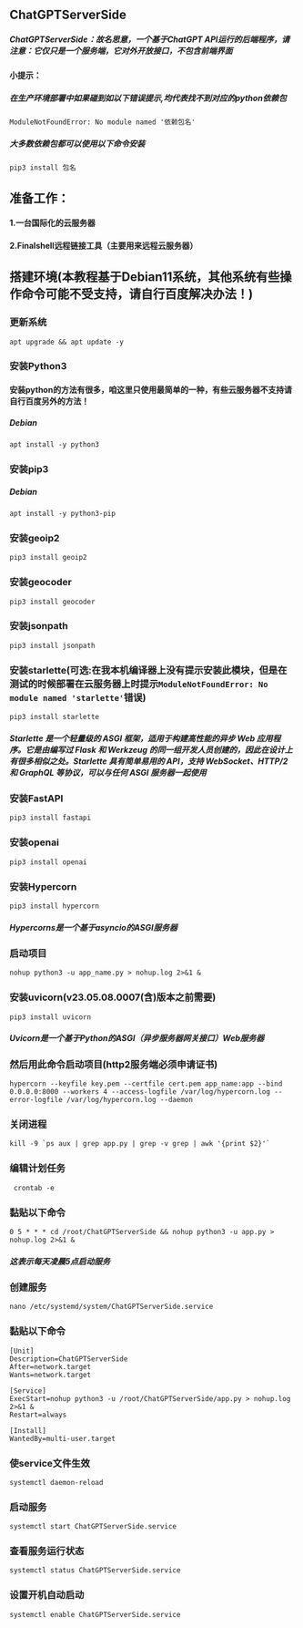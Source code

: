 ## ChatGPTServerSide
##### ChatGPTServerSide：故名思意，一个基于ChatGPT API运行的后端程序，请注意：它仅只是一个服务端，它对外开放接口，不包含前端界面
#### 小提示：
##### 在生产环境部署中如果碰到如以下错误提示,均代表找不到对应的python依赖包
`ModuleNotFoundError: No module named '依赖包名'`
##### 大多数依赖包都可以使用以下命令安装
    pip3 install 包名 
## 准备工作：
#### 1.一台国际化的云服务器
#### 2.Finalshell远程链接工具（主要用来远程云服务器）
## 搭建环境(本教程基于Debian11系统，其他系统有些操作命令可能不受支持，请自行百度解决办法！)
### 更新系统
    apt upgrade && apt update -y
### 安装Python3
#### 安装python的方法有很多，咱这里只使用最简单的一种，有些云服务器不支持请自行百度另外的方法！
##### Debian
    apt install -y python3
### 安装pip3
##### Debian
    apt install -y python3-pip
### 安装geoip2
    pip3 install geoip2
### 安装geocoder
    pip3 install geocoder
### 安装jsonpath
    pip3 install jsonpath
### 安装starlette(可选:在我本机编译器上没有提示安装此模块，但是在测试的时候部署在云服务器上时提示`ModuleNotFoundError: No module named 'starlette'`错误)
    pip3 install starlette
##### Starlette 是一个轻量级的 ASGI 框架，适用于构建高性能的异步 Web 应用程序。它是由编写过 Flask 和 Werkzeug 的同一组开发人员创建的，因此在设计上有很多相似之处。Starlette 具有简单易用的 API，支持 WebSocket、HTTP/2 和 GraphQL 等协议，可以与任何 ASGI 服务器一起使用
### 安装FastAPI
    pip3 install fastapi
### 安装openai
    pip3 install openai
### 安装Hypercorn
    pip3 install hypercorn
##### Hypercorns是一个基于asyncio的ASGI服务器
### 启动项目
    nohup python3 -u app_name.py > nohup.log 2>&1 &
### 安装uvicorn(v23.05.08.0007(含)版本之前需要)
    pip3 install uvicorn
##### Uvicorn是一个基于Python的ASGI（异步服务器网关接口）Web服务器
### 然后用此命令启动项目(http2服务端必须申请证书)
    hypercorn --keyfile key.pem --certfile cert.pem app_name:app --bind 0.0.0.0:8000 --workers 4 --access-logfile /var/log/hypercorn.log --error-logfile /var/log/hypercorn.log --daemon
### 关闭进程
    kill -9 `ps aux | grep app.py | grep -v grep | awk '{print $2}'`
### 编辑计划任务
     crontab -e
### 黏贴以下命令
    0 5 * * * cd /root/ChatGPTServerSide && nohup python3 -u app.py > nohup.log 2>&1 &
##### 这表示每天凌晨5点启动服务
### 创建服务
    nano /etc/systemd/system/ChatGPTServerSide.service
### 黏贴以下命令
    [Unit]
    Description=ChatGPTServerSide
    After=network.target
    Wants=network.target

    [Service]
    ExecStart=nohup python3 -u /root/ChatGPTServerSide/app.py > nohup.log 2>&1 &
    Restart=always

    [Install]
    WantedBy=multi-user.target
### 使service文件生效
    systemctl daemon-reload
### 启动服务
    systemctl start ChatGPTServerSide.service
### 查看服务运行状态
    systemctl status ChatGPTServerSide.service
### 设置开机自动启动
    systemctl enable ChatGPTServerSide.service
